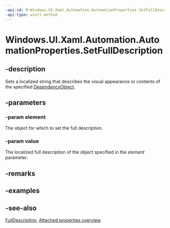 ```yaml
---
-api-id: M:Windows.UI.Xaml.Automation.AutomationProperties.SetFullDescription(Windows.UI.Xaml.DependencyObject,System.String)
-api-type: winrt method
---
```


<!-- Method syntax
public void SetFullDescription(Windows.UI.Xaml.DependencyObject element, System.String value)
-->

# Windows.UI.Xaml.Automation.AutomationProperties.SetFullDescription

## -description
Sets a localized string that describes the visual appearance or contents of the specified [DependencyObject](../windows.ui.xaml/dependencyobject.md).



## -parameters
### -param element
The object for which to set the full description.

### -param value
The localized full description of the object specified in the *element* parameter.

## -remarks

## -examples

## -see-also

[FullDescription](automationproperties_fulldescription.md), [Attached properties overview](/windows/uwp/xaml-platform/attached-properties-overview)
